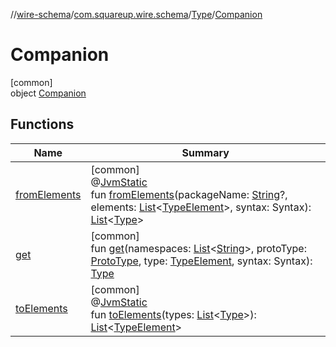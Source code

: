 //[wire-schema](../../../../index.md)/[com.squareup.wire.schema](../../index.md)/[Type](../index.md)/[Companion](index.md)

# Companion

[common]\
object [Companion](index.md)

## Functions

| Name | Summary |
|---|---|
| [fromElements](from-elements.md) | [common]<br>@[JvmStatic](https://kotlinlang.org/api/latest/jvm/stdlib/kotlin.jvm/-jvm-static/index.html)<br>fun [fromElements](from-elements.md)(packageName: [String](https://kotlinlang.org/api/latest/jvm/stdlib/kotlin/-string/index.html)?, elements: [List](https://kotlinlang.org/api/latest/jvm/stdlib/kotlin.collections/-list/index.html)&lt;[TypeElement](../../../com.squareup.wire.schema.internal.parser/-type-element/index.md)&gt;, syntax: Syntax): [List](https://kotlinlang.org/api/latest/jvm/stdlib/kotlin.collections/-list/index.html)&lt;[Type](../index.md)&gt; |
| [get](get.md) | [common]<br>fun [get](get.md)(namespaces: [List](https://kotlinlang.org/api/latest/jvm/stdlib/kotlin.collections/-list/index.html)&lt;[String](https://kotlinlang.org/api/latest/jvm/stdlib/kotlin/-string/index.html)&gt;, protoType: [ProtoType](../../-proto-type/index.md), type: [TypeElement](../../../com.squareup.wire.schema.internal.parser/-type-element/index.md), syntax: Syntax): [Type](../index.md) |
| [toElements](to-elements.md) | [common]<br>@[JvmStatic](https://kotlinlang.org/api/latest/jvm/stdlib/kotlin.jvm/-jvm-static/index.html)<br>fun [toElements](to-elements.md)(types: [List](https://kotlinlang.org/api/latest/jvm/stdlib/kotlin.collections/-list/index.html)&lt;[Type](../index.md)&gt;): [List](https://kotlinlang.org/api/latest/jvm/stdlib/kotlin.collections/-list/index.html)&lt;[TypeElement](../../../com.squareup.wire.schema.internal.parser/-type-element/index.md)&gt; |
